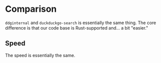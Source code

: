 # Comparison
`ddginternal` and `duckduckgo-search` is essentially the same thing. The core difference is that our code base is Rust-supported and... a bit "easier."

## Speed
The speed is essentially the same.
